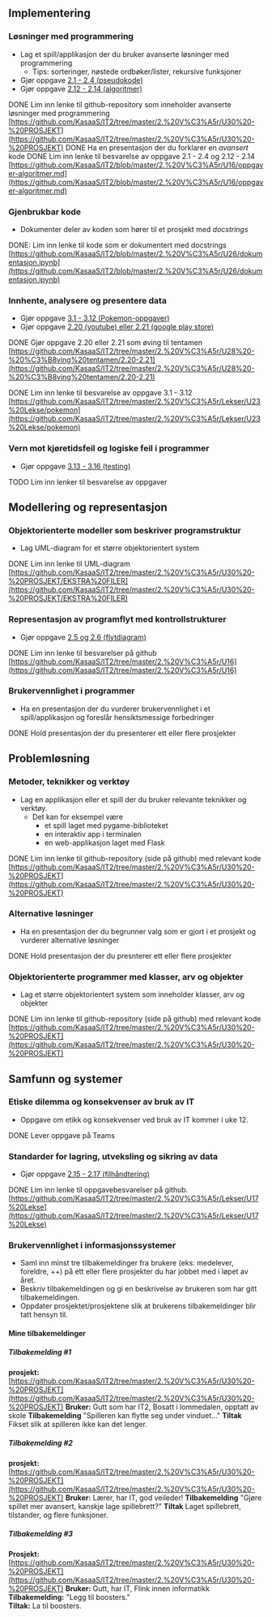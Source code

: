 ## Implementering

### Løsninger med programmering

- Lag et spill/applikasjon der du bruker avanserte løsninger med programmering
  - Tips: sorteringer, nøstede ordbøker/lister, rekursive funksjoner
- Gjør oppgave [2.1 - 2.4 (pseudokode)](https://it2.thorcc.no/databehandling-og-algoritmer/pseudokode#oppgaver)
- Gjør oppgave [2.12 - 2.14 (algoritmer)](https://it2.thorcc.no/databehandling-og-algoritmer/algoritmer#oppgaver)

DONE Lim inn lenke til github-repository som inneholder avanserte løsninger med programmering
[https://github.com/KasaaS/IT2/tree/master/2.%20V%C3%A5r/U30%20-%20PROSJEKT](https://github.com/KasaaS/IT2/tree/master/2.%20V%C3%A5r/U30%20-%20PROSJEKT)
DONE Ha en presentasjon der du forklarer en _avansert_ kode
DONE Lim inn lenke til besvarelse av oppgave 2.1 - 2.4 og 2.12 - 2.14
[https://github.com/KasaaS/IT2/blob/master/2.%20V%C3%A5r/U16/oppgaver-algoritmer.md](https://github.com/KasaaS/IT2/blob/master/2.%20V%C3%A5r/U16/oppgaver-algoritmer.md)


### Gjenbrukbar kode

- Dokumenter deler av koden som hører til et prosjekt med _docstrings_

DONE: Lim inn lenke til kode som er dokumentert med docstrings
[https://github.com/KasaaS/IT2/blob/master/2.%20V%C3%A5r/U26/dokumentasjon.ipynb](https://github.com/KasaaS/IT2/blob/master/2.%20V%C3%A5r/U26/dokumentasjon.ipynb)

### Innhente, analysere og presentere data

- Gjør oppgave [3.1 - 3.12 (Pokemon-oppgaver)](https://it2.thorcc.no/apputvikling/oppgaver)
- Gjør oppgave [2.20 (youtube) eller 2.21 (google play store)](https://it2.thorcc.no/databehandling-og-algoritmer/storre-oppgaver)

DONE Gjør oppgave 2.20 eller 2.21 som øving til tentamen
[https://github.com/KasaaS/IT2/tree/master/2.%20V%C3%A5r/U28%20-%20%C3%B8ving%20tentamen/2.20-2.21](https://github.com/KasaaS/IT2/tree/master/2.%20V%C3%A5r/U28%20-%20%C3%B8ving%20tentamen/2.20-2.21)  

DONE Lim inn lenke til besvarelse av oppgave 3.1 - 3.12
[https://github.com/KasaaS/IT2/tree/master/2.%20V%C3%A5r/Lekser/U23%20Lekse/pokemon](https://github.com/KasaaS/IT2/tree/master/2.%20V%C3%A5r/Lekser/U23%20Lekse/pokemon)

### Vern mot kjøretidsfeil og logiske feil i programmer

- Gjør oppgave [3.13 - 3.16 (testing)](https://it2.thorcc.no/apputvikling/testing#oppgaver)

TODO Lim inn lenker til besvarelse av oppgaver

## Modellering og representasjon

### Objektorienterte modeller som beskriver programstruktur

- Lag UML-diagram for et større objektorientert system

DONE Lim inn lenke til UML-diagram
[https://github.com/KasaaS/IT2/tree/master/2.%20V%C3%A5r/U30%20-%20PROSJEKT/EKSTRA%20FILER](https://github.com/KasaaS/IT2/tree/master/2.%20V%C3%A5r/U30%20-%20PROSJEKT/EKSTRA%20FILER)

### Representasjon av programflyt med kontrollstrukturer

- Gjør oppgave [2.5  og 2.6 (flytdiagram)](https://it2.thorcc.no/databehandling-og-algoritmer/)

DONE Lim inn lenke til besvarelser på github
[https://github.com/KasaaS/IT2/tree/master/2.%20V%C3%A5r/U16](https://github.com/KasaaS/IT2/tree/master/2.%20V%C3%A5r/U16)


### Brukervennlighet i programmer

- Ha en presentasjon der du vurderer brukervennlighet i et spill/applikasjon og foreslår hensiktsmessige forbedringer

DONE Hold presentasjon der du presenterer ett eller flere prosjekter

## Problemløsning

### Metoder, teknikker og verktøy

- Lag en applikasjon eller et spill der du bruker relevante teknikker og verktøy.
  - Det kan for eksempel være
    - et spill laget med pygame-biblioteket
    - en interaktiv app i terminalen
    - en web-applikasjon laget med Flask

DONE Lim inn lenke til github-repository (side på github) med relevant kode
[https://github.com/KasaaS/IT2/tree/master/2.%20V%C3%A5r/U30%20-%20PROSJEKT](https://github.com/KasaaS/IT2/tree/master/2.%20V%C3%A5r/U30%20-%20PROSJEKT)

### Alternative løsninger

- Ha en presentasjon der du begrunner valg som er gjort i et prosjekt og vurderer alternative løsninger

DONE Hold presentasjon der du presnterer ett eller flere prosjekter

### Objektorienterte programmer med klasser, arv og objekter

- Lag et større objektorientert system som inneholder klasser, arv og objekter

DONE Lim inn lenke til github-repository (side på github) med relevant kode
[https://github.com/KasaaS/IT2/tree/master/2.%20V%C3%A5r/U30%20-%20PROSJEKT](https://github.com/KasaaS/IT2/tree/master/2.%20V%C3%A5r/U30%20-%20PROSJEKT)

## Samfunn og systemer

### Etiske dilemma og konsekvenser av bruk av IT

- Oppgave om etikk og konsekvenser ved bruk av IT kommer i uke 12.

DONE Lever oppgave på Teams

### Standarder for lagring, utveksling og sikring av data

- Gjør oppgave [2.15 - 2.17 (filhåndtering)](https://it2.thorcc.no/databehandling-og-algoritmer/filhandtering#oppgaver)

DONE Lim inn lenke til oppgavebesvarelser på github.
[https://github.com/KasaaS/IT2/tree/master/2.%20V%C3%A5r/Lekser/U17%20Lekse](https://github.com/KasaaS/IT2/tree/master/2.%20V%C3%A5r/Lekser/U17%20Lekse)

### Brukervennlighet i informasjonssystemer

- Saml inn minst tre tilbakemeldinger fra brukere  (eks: medelever, foreldre, ++) på ett eller flere prosjekter du har jobbet med i løpet av året.
- Beskriv tilbakemeldingen og gi en beskrivelse av brukeren som har gitt tilbakemeldingen.
- Oppdater prosjektet/prosjektene slik at brukerens tilbakemeldinger blir tatt hensyn til.

#### Mine tilbakemeldinger


##### Tilbakemelding #1

**prosjekt:** [https://github.com/KasaaS/IT2/tree/master/2.%20V%C3%A5r/U30%20-%20PROSJEKT](https://github.com/KasaaS/IT2/tree/master/2.%20V%C3%A5r/U30%20-%20PROSJEKT)
**Bruker:** Gutt som har IT2, Bosatt i lommedalen, opptatt av skole
**Tilbakemelding** "Spilleren kan flytte seg under vinduet..."
**Tiltak** Fikset slik at spilleren ikke kan det lenger.


##### Tilbakemelding #2

**prosjekt:** [https://github.com/KasaaS/IT2/tree/master/2.%20V%C3%A5r/U30%20-%20PROSJEKT](https://github.com/KasaaS/IT2/tree/master/2.%20V%C3%A5r/U30%20-%20PROSJEKT)
**Bruker:** Lærer, har IT, god veileder!
**Tilbakemelding** "Gjøre spillet mer avansert, kanskje lage spillebrett?"
**Tiltak** Laget spillebrett, tilstander, og flere funksjoner.


##### Tilbakemelding #3

**Prosjekt:** [https://github.com/KasaaS/IT2/tree/master/2.%20V%C3%A5r/U30%20-%20PROSJEKT](https://github.com/KasaaS/IT2/tree/master/2.%20V%C3%A5r/U30%20-%20PROSJEKT)
**Bruker:** Gutt, har IT, Flink innen informatikk
**Tilbakemelding:** "Legg til boosters."  
**Tiltak:** La til boosters.